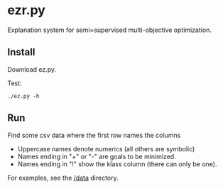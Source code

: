 # ezr.py

Explanation system for semi=supervised multi-objective optimization. 


## Install

Download ez.py.

Test:

    ./ez.py -h

## Run

Find some csv data where the first row names the columns 

- Uppercase names denote numerics (all others are symbolic)
- Names ending in "+" or "-" are goals to be minimized.
- Names ending in "!" show the klass column (there can only be one).

For examples, see the [/data](https://github.com/timm/ezr/tree/main/data) 
directory.
